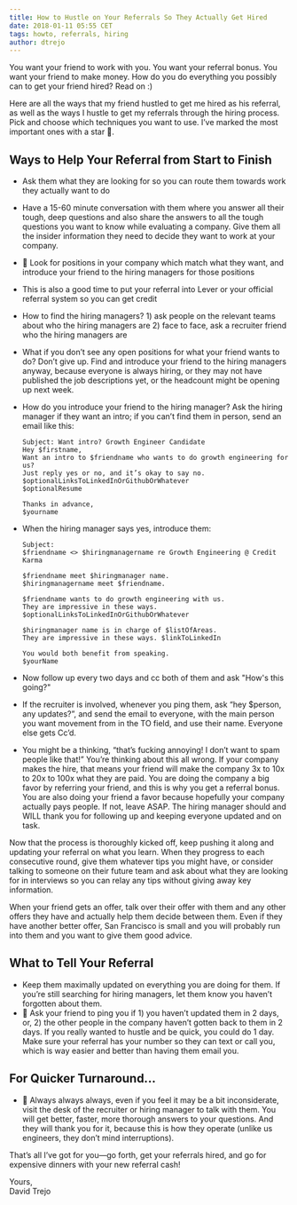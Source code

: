 ```yaml
---
title: How to Hustle on Your Referrals So They Actually Get Hired
date: 2018-01-11 05:55 CET
tags: howto, referrals, hiring
author: dtrejo
---
```


You want your friend to work with you. You want your referral bonus. You want your friend to make money. How do you do everything you possibly can to get your friend hired? Read on :)

Here are all the ways that my friend hustled to get me hired as his referral, as well as the ways I hustle to get my referrals through the hiring process. Pick and choose which techniques you want to use. I’ve marked the most important ones with a star 💫.

## Ways to Help Your Referral from Start to Finish
- Ask them what they are looking for so you can route them towards work they actually want to do
- Have a 15-60 minute conversation with them where you answer all their tough, deep questions and also share the answers to all the tough questions you want to know while evaluating a company. Give them all the insider information they need to decide they want to work at your company.
- 💫 Look for positions in your company which match what they want, and introduce your friend to the hiring managers for those positions
- This is also a good time to put your referral into Lever or your official referral system so you can get credit
- How to find the hiring managers? 1) ask people on the relevant teams about who the hiring managers are 2) face to face, ask a recruiter friend who the hiring managers are
- What if you don’t see any open positions for what your friend wants to do? Don’t give up. Find and introduce your friend to the hiring managers anyway, because everyone is always hiring, or they may not have published the job descriptions yet, or the headcount might be opening up next week.
- How do you introduce your friend to the hiring manager? Ask the hiring manager if they want an intro; if you can’t find them in person, send an email like this:
      
      Subject: Want intro? Growth Engineer Candidate
      Hey $firstname, 
      Want an intro to $friendname who wants to do growth engineering for us?
      Just reply yes or no, and it’s okay to say no.
      $optionalLinksToLinkedInOrGithubOrWhatever
      $optionalResume
      
      Thanks in advance,
      $yourname
- When the hiring manager says yes, introduce them:  
      
      Subject:  
      $friendname <> $hiringmanagername re Growth Engineering @ Credit Karma
      
      $friendname meet $hiringmanager name.
      $hiringmanagername meet $friendname.

      $friendname wants to do growth engineering with us. 
      They are impressive in these ways. 
      $optionalLinksToLinkedInOrGithubOrWhatever

      $hiringmanager name is in charge of $listOfAreas. 
      They are impressive in these ways. $linkToLinkedIn

      You would both benefit from speaking.
      $yourName
      
- Now follow up every two days and cc both of them and ask "How's this going?"
- If the recruiter is involved, whenever you ping them, ask “hey $person, any updates?”, and send the email to everyone, with the main person you want movement from in the TO field, and use their name. Everyone else gets Cc’d.
- You might be a thinking, “that’s fucking annoying! I don’t want to spam people like that!” You’re thinking about this all wrong. If your company makes the hire, that means your friend will make the company 3x to 10x to 20x to 100x what they are paid. You are doing the company a big favor by referring your friend, and this is why you get a referral bonus. You are also doing your friend a favor because hopefully your company actually pays people. If not, leave ASAP. The hiring manager should and WILL thank you for following up and keeping everyone updated and on task.

Now that the process is thoroughly kicked off, keep pushing it along and updating your referral on what you learn. When they progress to each consecutive round, give them whatever tips you might have, or consider talking to someone on their future team and ask about what they are looking for in interviews so you can relay any tips without giving away key information.

When your friend gets an offer, talk over their offer with them and any other offers they have and actually help them decide between them. Even if they have another better offer, San Francisco is small and you will probably run into them and you want to give them good advice.

## What to Tell Your Referral
- Keep them maximally updated on everything you are doing for them. If you’re still searching for hiring managers, let them know you haven’t forgotten about them.
- 💫 Ask your friend to ping you if 1) you haven’t updated them in 2 days, or, 2) the other people in the company haven’t gotten back to them in 2 days. If you really wanted to hustle and be quick, you could do 1 day. Make sure your referral has your number so they can text or call you, which is way easier and better than having them email you.

## For Quicker Turnaround...
- 💫 Always always always, even if you feel it may be a bit inconsiderate, visit the desk of the recruiter or hiring manager to talk with them. You will get better, faster, more thorough answers to your questions. And they will thank you for it, because this is how they operate (unlike us engineers, they don’t mind interruptions).

That’s all I’ve got for you—go forth, get your referrals hired, and go for expensive dinners with your new referral cash!

Yours,  
David Trejo
